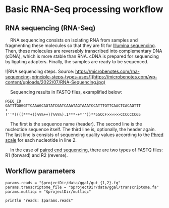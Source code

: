 # Basic RNA-Seq processing workflow

## RNA sequencing (RNA-Seq)

&nbsp;&nbsp;&nbsp;&nbsp;RNA sequencing consists on isolating RNA from samples and fragmenting these molecules so that they are fit for [Illumina sequencing](https://www.illumina.com/science/technology/next-generation-sequencing/sequencing-technology.html). Then, these molecules are reversebly transcribed into complementary DNA (cDNA), which is more stable than RNA. cDNA is prepared for sequencing by ligating adapters. Finally, the samples are ready to be sequenced.

![RNA sequencing steps. Source: https://microbenotes.com/rna-sequencing-principle-steps-types-uses/](https://microbenotes.com/wp-content/uploads/2022/07/RNA-Sequencing.jpg)

&nbsp;&nbsp;&nbsp;&nbsp;Sequencing results in FASTQ files, examplified below:

```
@SEQ_ID
GATTTGGGGTTCAAAGCAGTATCGATCAAATAGTAAATCCATTTGTTCAACTCACAGTTT
+
!''*((((***+))%%%++)(%%%%).1***-+*''))**55CCF>>>>>>CCCCCCC65
```

&nbsp;&nbsp;&nbsp;&nbsp;The first is the sequence name (header). The second line is the nucleotide sequence itself. The third line is, optionally, the header again. The last line is consists of sequencing quality values according to the [Phred scale](https://en.wikipedia.org/wiki/Phred_quality_score) for each nucleotide in line 2.

&nbsp;&nbsp;&nbsp;&nbsp;In the case of [paired end sequencing](https://www.illumina.com/science/technology/next-generation-sequencing/plan-experiments/paired-end-vs-single-read.html#:~:text=Paired%2Dend%20DNA%20sequencing%20reads,insertions%2C%20deletions%2C%20and%20inversions.), there are two types of FASTQ files: R1 (forward) and R2 (reverse).

## Workflow parameters

```
params.reads = "$projectDir/data/ggal/gut_{1,2}.fq"
params.transcriptome_file = "$projectDir/data/ggal/transcriptome.fa"
params.multiqc = "$projectDir/multiqc"

println "reads: $params.reads"
```